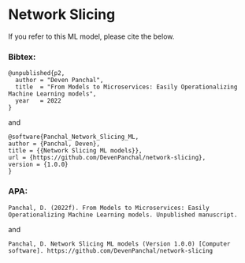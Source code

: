 # Network Slicing

If you refer to this ML model, please cite the below.

### Bibtex:  
```
@unpublished{p2,
  author = "Deven Panchal",
  title  = "From Models to Microservices: Easily Operationalizing Machine Learning models",
  year   = 2022
}
```
and 
```
@software{Panchal_Network_Slicing_ML,
author = {Panchal, Deven},
title = {{Network Slicing ML models}},
url = {https://github.com/DevenPanchal/network-slicing},
version = {1.0.0}
}
```

### APA:
```
Panchal, D. (2022f). From Models to Microservices: Easily Operationalizing Machine Learning models. Unpublished manuscript.
```
and
```
Panchal, D. Network Slicing ML models (Version 1.0.0) [Computer software]. https://github.com/DevenPanchal/network-slicing
```
